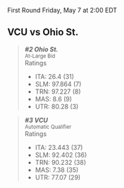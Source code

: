 First Round
Friday, May 7 at 2:00 EDT
## VCU vs Ohio St.

> ***#2 Ohio St.***  
> <sub>At-Large Bid</sub>  
> Ratings  
> - ITA: 26.4 (31)  
> - SLM: 97.864 (7)  
> - TRN: 97.227 (8)  
> - MAS: 8.6 (9)  
> - UTR: 80.28 (3)  

> ***#3 VCU***  
> <sub>Automatic Qualifier</sub>  
> Ratings  
> - ITA: 23.443 (37)  
> - SLM: 92.402 (36)  
> - TRN: 90.232 (38)  
> - MAS: 7.38 (35)  
> - UTR: 77.07 (29)  